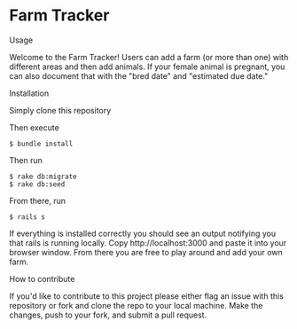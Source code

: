 # Farm Tracker

Usage

Welcome to the Farm Tracker! Users can add a farm (or more than one) with different areas and then add animals. If your female animal is pregnant, you can also document that with the "bred date" and "estimated due date." 

Installation

Simply clone this repository

Then execute

	$ bundle install

Then run 

	$ rake db:migrate
	$ rake db:seed

From there, run
	
	$ rails s

If everything is installed correctly you should see an output notifying you that rails is running locally. Copy http://localhost:3000 and paste it into your browser window. From there you are free to play around and add your own farm.

How to contribute

If you'd like to contribute to this project please either flag an issue with this repository or fork and clone the repo to your local machine. Make the changes, push to your fork, and submit a pull request.


